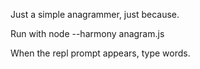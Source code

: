 Just a simple anagrammer, just because.

Run with node --harmony anagram.js

When the repl prompt appears, type words.